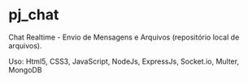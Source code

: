 # pj_chat
Chat Realtime - Envio de Mensagens e Arquivos (repositório local de arquivos).

Uso: 
Html5, CSS3, JavaScript, NodeJs, ExpressJs, Socket.io, Multer, MongoDB
